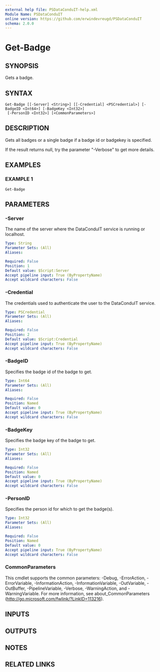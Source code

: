```yaml
---
external help file: PSDataConduIT-help.xml
Module Name: PSDataConduIT
online version: https://github.com/erwindevreugd/PSDataConduIT
schema: 2.0.0
---
```


# Get-Badge

## SYNOPSIS
Gets a badge.

## SYNTAX

```
Get-Badge [[-Server] <String>] [[-Credential] <PSCredential>] [-BadgeID <Int64>] [-BadgeKey <Int32>]
 [-PersonID <Int32>] [<CommonParameters>]
```

## DESCRIPTION
Gets all badges or a single badge if a badge id or badgekey is specified.

If the result returns null, try the parameter "-Verbose" to get more details.

## EXAMPLES

### EXAMPLE 1
```
Get-Badge
```

## PARAMETERS

### -Server
The name of the server where the DataConduIT service is running or localhost.

```yaml
Type: String
Parameter Sets: (All)
Aliases:

Required: False
Position: 1
Default value: $Script:Server
Accept pipeline input: True (ByPropertyName)
Accept wildcard characters: False
```

### -Credential
The credentials used to authenticate the user to the DataConduIT service.

```yaml
Type: PSCredential
Parameter Sets: (All)
Aliases:

Required: False
Position: 2
Default value: $Script:Credential
Accept pipeline input: True (ByPropertyName)
Accept wildcard characters: False
```

### -BadgeID
Specifies the badge id of the badge to get.

```yaml
Type: Int64
Parameter Sets: (All)
Aliases:

Required: False
Position: Named
Default value: 0
Accept pipeline input: True (ByPropertyName)
Accept wildcard characters: False
```

### -BadgeKey
Specifies the badge key of the badge to get.

```yaml
Type: Int32
Parameter Sets: (All)
Aliases:

Required: False
Position: Named
Default value: 0
Accept pipeline input: True (ByPropertyName)
Accept wildcard characters: False
```

### -PersonID
Specifies the person id for which to get the badge(s).

```yaml
Type: Int32
Parameter Sets: (All)
Aliases:

Required: False
Position: Named
Default value: 0
Accept pipeline input: True (ByPropertyName)
Accept wildcard characters: False
```

### CommonParameters
This cmdlet supports the common parameters: -Debug, -ErrorAction, -ErrorVariable, -InformationAction, -InformationVariable, -OutVariable, -OutBuffer, -PipelineVariable, -Verbose, -WarningAction, and -WarningVariable.
For more information, see about_CommonParameters (http://go.microsoft.com/fwlink/?LinkID=113216).

## INPUTS

## OUTPUTS

## NOTES

## RELATED LINKS
